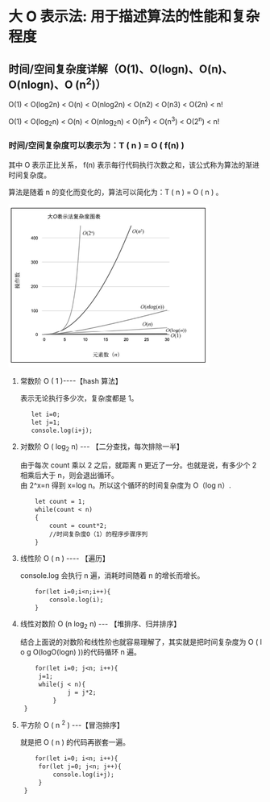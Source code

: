 # 大 O 表示法: 用于描述算法的性能和复杂程度

## 时间/空间复杂度详解（O(1)、O(logn)、O(n)、O(nlogn)、O (n<sup>2</sup>)）

O(1) < O(log2n) < O(n) < O(nlog2n) < O(n2) < O(n3) < O(2n) < n!

O(1) < O(log<sub>2</sub>n) < O(n) < O(nlog<sub>2</sub>n) < O(n<sup>2</sup>) < O(n<sup>3</sup>) < O(2<sup>n</sup>) < n!

### 时间/空间复杂度可以表示为：T ( n ) = O ( f(n) )

其中 O 表示正比关系， f(n) 表示每行代码执行次数之和，该公式称为算法的渐进时间复杂度。

算法是随着 n 的变化而变化的，算法可以简化为：T ( n ) = O ( n ) 。

![复杂度说明](./img/algorithm_a.png)

1. 常数阶 O ( 1 )----【hash 算法】

   表示无论执行多少次，复杂度都是 1。

   ```看上去消耗时间是3，简化后就是O(1)。
      let i=0;
      let j=1;
      console.log(i+j);
   ```

2. 对数阶 O ( log<sub>2</sub> n) --- 【二分查找，每次排除一半】

   由于每次 count 乘以 2 之后，就距离 n 更近了一分。也就是说，有多少个 2 相乘后大于 n，则会退出循环。  
    由 2^x=n 得到 x=log n。所以这个循环的时间复杂度为 O（log n）.

   ```code
       let count = 1;
       while(count < n)
       {
           count = count*2;
           //时间复杂度O（1）的程序步骤序列
       }
   ```

3. 线性阶 O ( n ) ---- 【遍历】

   console.log 会执行 n 遍，消耗时间随着 n 的增长而增长。

   ```code
       for(let i=0;i<n;i++){
           console.log(i);
       }
   ```

4. 线性对数阶 O (n log<sub>2</sub> n) --- 【堆排序、归并排序】

   结合上面说的对数阶和线性阶也就容易理解了，其实就是把时间复杂度为 O ( l o g O(logO(logn) ))的代码循环 n 遍。

   ```
       for(let i=0; j<n; i++){
   		j=1;
   		while(j < n){
      			j = j*2;
      		}
   	}
   ```

5. 平方阶 O ( n <sup>2</sup> ) ---【冒泡排序】

   就是把 O ( n ) 的代码再嵌套一遍。

   ```
       for(let i=0; i<n; i++){
   		for(let j=0; j<n; j++){
   			console.log(i+j);
   		}
   	}
   ```
